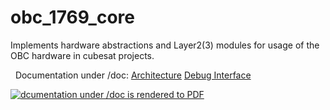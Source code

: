 obc_1769_core
=============

Implements hardware abstractions and Layer2(3) modules for usage of the OBC
hardware in cubesat projects.

 
Documentation under /doc:
  [Architecture](doc/m0_modules.md)
  [Debug Interface](doc/m01_debug_if.md)


[![dcumentation under /doc is rendered to PDF](https://github.com/RobertK66/obc_1769_core/actions/workflows/make-docu.yml/badge.svg)](https://github.com/RobertK66/obc_1769_core/actions/workflows/make-docu.yml)
